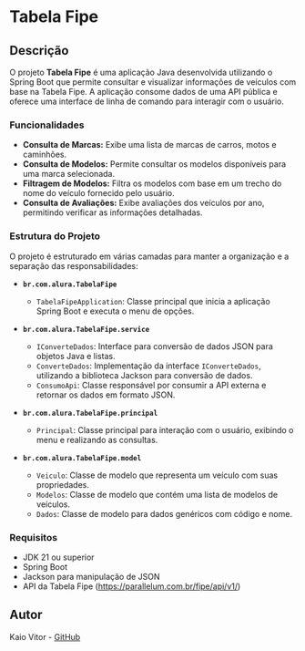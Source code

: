 # Tabela Fipe

## Descrição

O projeto **Tabela Fipe** é uma aplicação Java desenvolvida utilizando o Spring Boot que permite consultar e visualizar informações de veículos com base na Tabela Fipe. A aplicação consome dados de uma API pública e oferece uma interface de linha de comando para interagir com o usuário.

### Funcionalidades

- **Consulta de Marcas:** Exibe uma lista de marcas de carros, motos e caminhões.
- **Consulta de Modelos:** Permite consultar os modelos disponíveis para uma marca selecionada.
- **Filtragem de Modelos:** Filtra os modelos com base em um trecho do nome do veículo fornecido pelo usuário.
- **Consulta de Avaliações:** Exibe avaliações dos veículos por ano, permitindo verificar as informações detalhadas.

### Estrutura do Projeto

O projeto é estruturado em várias camadas para manter a organização e a separação das responsabilidades:

- **`br.com.alura.TabelaFipe`**
  - `TabelaFipeApplication`: Classe principal que inicia a aplicação Spring Boot e executa o menu de opções.

- **`br.com.alura.TabelaFipe.service`**
  - `IConverteDados`: Interface para conversão de dados JSON para objetos Java e listas.
  - `ConverteDados`: Implementação da interface `IConverteDados`, utilizando a biblioteca Jackson para conversão de dados.
  - `ConsumoApi`: Classe responsável por consumir a API externa e retornar os dados em formato JSON.

- **`br.com.alura.TabelaFipe.principal`**
  - `Principal`: Classe principal para interação com o usuário, exibindo o menu e realizando as consultas.

- **`br.com.alura.TabelaFipe.model`**
  - `Veiculo`: Classe de modelo que representa um veículo com suas propriedades.
  - `Modelos`: Classe de modelo que contém uma lista de modelos de veículos.
  - `Dados`: Classe de modelo para dados genéricos com código e nome.

### Requisitos

- JDK 21 ou superior
- Spring Boot
- Jackson para manipulação de JSON
- API da Tabela Fipe (https://parallelum.com.br/fipe/api/v1/)

## Autor

Kaio Vitor - [GitHub](https://github.com/Kaio-0708)
